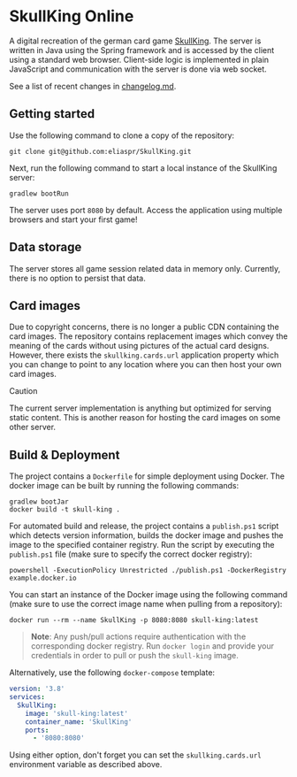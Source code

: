 # SkullKing Online

A digital recreation of the german card game [SkullKing](https://www.schmidtspiele.de/details/produkt/skull-king.html). The server is written in Java using the Spring framework and is accessed by the client using a standard web browser. Client-side logic is implemented in plain JavaScript and communication with the server is done via web socket.

See a list of recent changes in [changelog.md](./changelog.md).

## Getting started

Use the following command to clone a copy of the repository:

```shell
git clone git@github.com:eliaspr/SkullKing.git
```

Next, run the following command to start a local instance of the SkullKing server:

```shell
gradlew bootRun
```

The server uses port `8080` by default. Access the application using multiple browsers and start your first game!

## Data storage

The server stores all game session related data in memory only. Currently, there is no option to persist that data.

## Card images

Due to copyright concerns, there is no longer a public CDN containing the card images. The repository contains replacement images which convey the meaning of the cards without using pictures of the actual card designs. However, there exists the `skullking.cards.url` application property which you can change to point to any location where you can then host your own card images.

> [!CAUTION]
> The current server implementation is anything but optimized for serving static content. This is another reason for hosting the card images on some other server.

## Build & Deployment

The project contains a `Dockerfile` for simple deployment using Docker. The docker image can be built by running the following commands:

```shell
gradlew bootJar
docker build -t skull-king .
```

For automated build and release, the project contains a `publish.ps1` script which detects version information, builds the docker image and pushes the image to the specified container registry. Run the script by executing the `publish.ps1` file (make sure to specify the correct docker registry):

```shell
powershell -ExecutionPolicy Unrestricted ./publish.ps1 -DockerRegistry example.docker.io
```

You can start an instance of the Docker image using the following command (make sure to use the correct image name when pulling from a repository):

```shell
docker run --rm --name SkullKing -p 8080:8080 skull-king:latest
```

> **Note**: Any push/pull actions require authentication with the corresponding docker registry. Run `docker login` and provide your credentials in order to pull or push the `skull-king` image.

Alternatively, use the following `docker-compose` template:

```yaml
version: '3.8'
services:
  SkullKing:
    image: 'skull-king:latest'
    container_name: 'SkullKing'
    ports:
      - '8080:8080'
```

Using either option, don't forget you can set the `skullking.cards.url` environment variable as described above.
